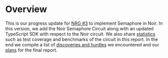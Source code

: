 # Overview

This is our progress update for [NRG #3](https://github.com/orgs/noir-lang/discussions/7442) to implement Semaphore in Noir. In this version, we add the Noir Semaphore Circuit along with an updated TypeScript SDK with respect to the Noir circuit. We also share [statistics](statistics.html) such as test coverage and benchmarks of the circuit in this report. In the end we compile a list of [discoveries and hurdles](discoveries.html) we encountered and our [plans](next_steps.html) for the final report.